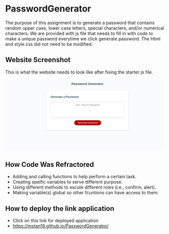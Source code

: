 # PasswordGenerator
The purpose of this assignment is to generate a password that contains random upper case, lower case letters, special characters, and/or numerical characters. We are provided with js file that needs to fill in with code to make a unique password everytime we click generate password. The Html and style.css did not need to be modified.

## Website Screenshot
This is what the website needs to look like after fixing the starter js file.

![PasswordGenerator mock-up](./images/passwordgenemockup.png)

## How Code Was Refractored
* Adding and calling functions to help perform a certain task.
* Creating speific variables to serve different purpose.
* Using different methods to excute different roles (i.e., confirm, alert).
* Making variable(s) global so other fcuntions can have access to them.

## How to deploy the link application
* Click on this link for deployed application
* https://mstan19.github.io/PasswordGenerator/

